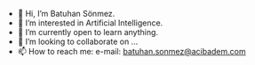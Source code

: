 - 👋 Hi, I’m Batuhan Sönmez.
- 👀 I’m interested in Artificial Intelligence.
- 🌱 I’m currently open to learn anything.
- 💞️ I’m looking to collaborate on ...
- 📫 How to reach me:
e-mail: batuhan.sonmez@acibadem.com

<!---
BatuhanSonmezASG/BatuhanSonmezASG is a ✨ special ✨ repository because its `README.md` (this file) appears on your GitHub profile.
You can click the Preview link to take a look at your changes.
--->
